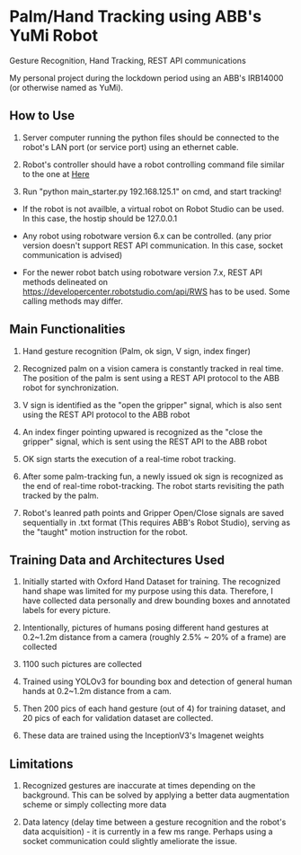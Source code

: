# Palm/Hand Tracking using ABB's YuMi Robot
Gesture Recognition, Hand Tracking, REST API communications


My personal project during the lockdown period using an ABB's IRB14000 (or otherwise named as YuMi).



## How to Use
  
  1. Server computer running the python files should be connected to the robot's LAN port (or service port) using an ethernet cable.
  
  2. Robot's controller should have a robot controlling command file similar to the one at [Here](robot_program/rapid.mod)
  
  3. Run "python main_starter.py 192.168.125.1" on cmd, and start tracking!
  
  - If the robot is not availble, a virtual robot on Robot Studio can be used. In this case, the hostip should be 127.0.0.1
  
  - Any robot using robotware version 6.x can be controlled. (any prior version doesn't support REST API communication. In this case, socket communication is advised)
  
  - For the newer robot batch using robotware version 7.x, REST API methods delineated on https://developercenter.robotstudio.com/api/RWS has to be used. Some calling methods may differ.





## Main Functionalities
  
  1. Hand gesture recognition (Palm, ok sign, V sign, index finger)
  
  2. Recognized palm on a vision camera is constantly tracked in real time. The position of the palm is sent using a REST API protocol to the ABB robot for synchronization.
  
  3. V sign is identified as the "open the gripper" signal, which is also sent using the REST API protocol to the ABB robot
  
  4. An index finger pointing upwared is recognized as the "close the gripper" signal, which is sent using the REST API to the ABB robot
  
  5. OK sign starts the execution of a real-time robot tracking.
  
  6. After some palm-tracking fun, a newly issued ok sign is recognized as the end of real-time robot-tracking. The robot starts revisiting the path tracked by the palm.
  
  7. Robot's leanred path points and Gripper Open/Close signals are saved sequentially in .txt format (This requires ABB's Robot Studio), serving as the "taught" motion instruction for the robot.
  
  
  
  
## Training Data and Architectures Used
  
  1. Initially started with Oxford Hand Dataset for training. The recognized hand shape was limited for my purpose using this data. Therefore, I have collected data personally and drew bounding boxes and annotated labels for every picture.
  
  2. Intentionally, pictures of humans posing different hand gestures at 0.2~1.2m distance from a camera (roughly 2.5% ~ 20% of a frame) are collected
  
  3. 1100 such pictures are collected
  
  4. Trained using YOLOv3 for bounding box and detection of general human hands at 0.2~1.2m distance from a cam.
  
  5. Then 200 pics of each hand gesture (out of 4) for training dataset, and 20 pics of each for validation dataset are collected.
  
  6. These data are trained using the InceptionV3's Imagenet weights
  
  
  
  
## Limitations
  
  1. Recognized gestures are inaccurate at times depending on the background. This can be solved by applying a better data augmentation scheme or simply collecting more data
  
  2. Data latency (delay time between a gesture recognition and the robot's data acquisition) - it is currently in a few ms range. Perhaps using a socket communication could slightly ameliorate the issue.

